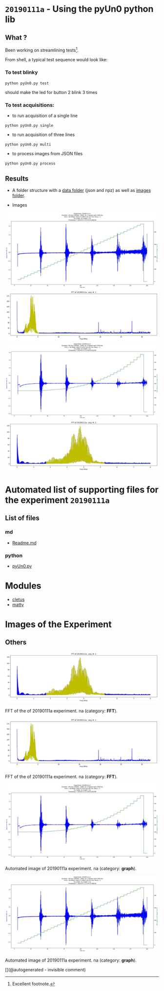 # `20190111a` - Using the pyUn0 python lib


## What ?

Been working on streamlining tests[^1].

From shell, a typical test sequence would look like:

### To test blinky

`python pyUn0.py test` 

should make the led for button 2 blink 3 times

### To test acquisitions:

*  to run acquisition of a single line

`python pyUn0.py single`

*  to run acquisition of three lines

`python pyUn0.py multi `

* to process images from JSON files

`python pyUn0.py process `

## Results

* A folder structure with a [data folder](/matty/20190111a/images/) (json and npz) as well as [images folder](/matty/20190111a/data/).

* Images

![](/matty/20190111a/images/20190111a-1.jpg)
![](/matty/20190111a/images/20190111a-1-fft.jpg)
![](/matty/20190111a/images/20190111a-2.jpg)
![](/matty/20190111a/images/20190111a-2-fft.jpg)

[^1]: Excellent footnote.


# Automated list of supporting files for the __experiment `20190111a`__

## List of files

### md

* [Readme.md](/matty/20190111a/Readme.md)


### python

* [pyUn0.py](/matty/20190111a/pyUn0.py)





# Modules

* [cletus](/retired/cletus/)
* [matty](/matty/)




# Images of the Experiment

## Others

![](/matty/20190111a/images/20190111a-2-fft.jpg)

FFT of the of 20190111a experiment. na (category: __FFT__).

![](/matty/20190111a/images/20190111a-1-fft.jpg)

FFT of the of 20190111a experiment. na (category: __FFT__).

![](/matty/20190111a/images/20190111a-2.jpg)

Automated image of 20190111a experiment. na (category: __graph__).

![](/matty/20190111a/images/20190111a-1.jpg)

Automated image of 20190111a experiment. na (category: __graph__).










[](@autogenerated - invisible comment)